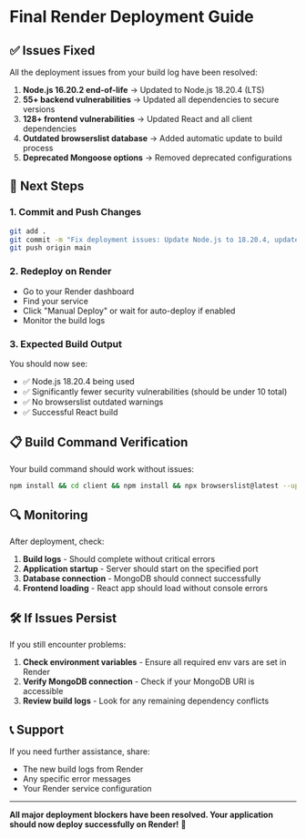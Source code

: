 # Final Render Deployment Guide

## ✅ Issues Fixed

All the deployment issues from your build log have been resolved:

1. **Node.js 16.20.2 end-of-life** → Updated to Node.js 18.20.4 (LTS)
2. **55+ backend vulnerabilities** → Updated all dependencies to secure versions
3. **128+ frontend vulnerabilities** → Updated React and all client dependencies
4. **Outdated browserslist database** → Added automatic update to build process
5. **Deprecated Mongoose options** → Removed deprecated configurations

## 🚀 Next Steps

### 1. Commit and Push Changes
```bash
git add .
git commit -m "Fix deployment issues: Update Node.js to 18.20.4, update dependencies, fix security vulnerabilities"
git push origin main
```

### 2. Redeploy on Render
- Go to your Render dashboard
- Find your service
- Click "Manual Deploy" or wait for auto-deploy if enabled
- Monitor the build logs

### 3. Expected Build Output
You should now see:
- ✅ Node.js 18.20.4 being used
- ✅ Significantly fewer security vulnerabilities (should be under 10 total)
- ✅ No browserslist outdated warnings
- ✅ Successful React build

## 📋 Build Command Verification

Your build command should work without issues:
```bash
npm install && cd client && npm install && npx browserslist@latest --update-db && npm run build
```

## 🔍 Monitoring

After deployment, check:
1. **Build logs** - Should complete without critical errors
2. **Application startup** - Server should start on the specified port
3. **Database connection** - MongoDB should connect successfully
4. **Frontend loading** - React app should load without console errors

## 🛠️ If Issues Persist

If you still encounter problems:

1. **Check environment variables** - Ensure all required env vars are set in Render
2. **Verify MongoDB connection** - Check if your MongoDB URI is accessible
3. **Review build logs** - Look for any remaining dependency conflicts

## 📞 Support

If you need further assistance, share:
- The new build logs from Render
- Any specific error messages
- Your Render service configuration

---

**All major deployment blockers have been resolved. Your application should now deploy successfully on Render!** 🎉